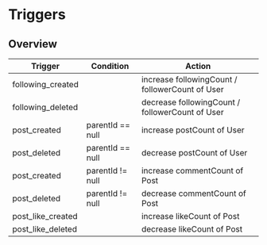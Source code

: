 # Triggers

## Overview

| Trigger           | Condition        | Action                                          |
| ----------------- | ---------------- | ----------------------------------------------- |
| following_created |                  | increase followingCount / followerCount of User |
| following_deleted |                  | decrease followingCount / followerCount of User |
| post_created      | parentId == null | increase postCount of User                      |
| post_deleted      | parentId == null | decrease postCount of User                      |
| post_created      | parentId != null | increase commentCount of Post                   |
| post_deleted      | parentId != null | decrease commentCount of Post                   |
| post_like_created |                  | increase likeCount of Post                      |
| post_like_deleted |                  | decrease likeCount of Post                      |
